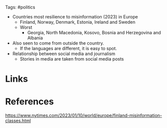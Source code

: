 Tags: #politics 

- Countries most resilience to misinformation (2023) in Europe
	- Finland, Norway, Denmark, Estonia, Ireland and Sweden
	- Worst
		- Georgia, North Macedonia, Kosovo, Bosnia and Herzegovina and Albania
- Also seen to come from outside the country.
	- If the languages are different, it is easy to spot.
- Relationship between social media and journalism
	- Stories in media are taken from social media posts

# Links

# References
https://www.nytimes.com/2023/01/10/world/europe/finland-misinformation-classes.html
